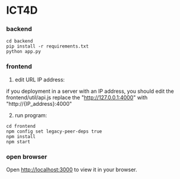 # ICT4D

### backend

```shell
cd backend
pip install -r requirements.txt
python app.py
```

### frontend 

1. edit URL IP address:

if you deployment in a server with an IP address, you should edit the frontend/util/api.js 
replace the "http://127.0.0.1:4000" with "http://{IP_address}:4000" 

2. run program:

```
cd frontend
npm config set legacy-peer-deps true
npm install
npm start
```

### open browser

Open [http://localhost:3000](http://localhost:3000) to view it in your browser.
